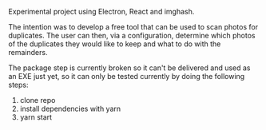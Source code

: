 Experimental project using Electron, React and imghash.

The intention was to develop a free tool that can be used to scan photos for duplicates.
The user can then, via a configuration, determine which photos of the duplicates they would like to keep and what to do with the remainders.

The package step is currently broken so it can't be delivered and used as an EXE just yet, so it can only be tested currently by doing the following steps:

1. clone repo
2. install dependencies with yarn
3. yarn start
